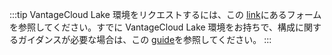 :::tip
VantageCloud Lake 環境をリクエストするには、この [link](https://www.teradata.com/about-us/contact)にあるフォームを参照してください。すでに VantageCloud Lake 環境をお持ちで、構成に関するガイダンスが必要な場合は、この [guide](../getting-started-with-vantagecloud-lake.md)を参照してください。
:::